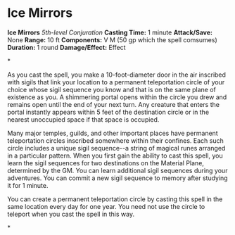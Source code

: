 # Ice Mirrors

**Ice Mirrors**
_5th-level Conjuration_
**Casting Time:** 1 minute
**Attack/Save:** None
**Range:** 10 ft
**Components:** V M (50 gp which the spell comsumes)
**Duration:** 1 round
**Damage/Effect:** Effect

*<p>As you cast the spell, you make a 10-foot-diameter door in the air inscribed with sigils that link your location to a permanent teleportation circle of your choice whose sigil sequence you know and that is on the same plane of existence as you. A shimmering portal opens within the circle you drew and remains open until the end of your next turn. Any creature that enters the portal instantly appears within 5 feet of the destination circle or in the nearest unoccupied space if that space is occupied.

Many major temples, guilds, and other important places have permanent teleportation circles inscribed somewhere within their confines. Each such circle includes a unique sigil sequence--a string of magical runes arranged in a particular pattern. When you first gain the ability to cast this spell, you learn the sigil sequences for two destinations on the Material Plane, determined by the GM. You can learn additional sigil sequences during your adventures. You can commit a new sigil sequence to memory after studying it for 1 minute.

You can create a permanent teleportation circle by casting this spell in the same location every day for one year. You need not use the circle to teleport when you cast the spell in this way.</p>*